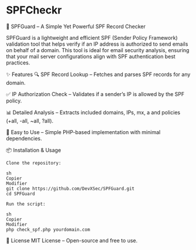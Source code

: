 # SPFCheckr

🚀 SPFGuard – A Simple Yet Powerful SPF Record Checker

SPFGuard is a lightweight and efficient SPF (Sender Policy Framework) validation tool that helps verify if an IP address is authorized to send emails on behalf of a domain. This tool is ideal for email security analysis, ensuring that your mail server configurations align with SPF authentication best practices.

✨ Features
🔍 SPF Record Lookup – Fetches and parses SPF records for any domain.

✅ IP Authorization Check – Validates if a sender’s IP is allowed by the SPF policy.

📊 Detailed Analysis – Extracts included domains, IPs, mx, a and policies (+all, -all, ~all, ?all).

🔧 Easy to Use – Simple PHP-based implementation with minimal dependencies.

📦 Installation & Usage

```
Clone the repository:

sh
Copier
Modifier
git clone https://github.com/DevXSec/SPFGuard.git
cd SPFGuard
```
```
Run the script:

sh
Copier
Modifier
php check_spf.php yourdomain.com
```

📜 License
MIT License – Open-source and free to use.
